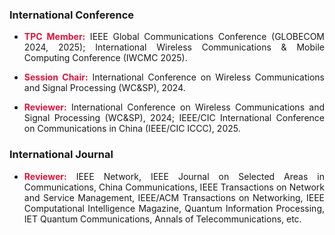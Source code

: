 ### International Conference

- <p style="text-align:justify"><span style="color: crimson; font-weight: bold;">TPC Member:</span> IEEE Global Communications Conference (GLOBECOM 2024, 2025); International Wireless Communications & Mobile Computing Conference (IWCMC 2025).</p>
                                
- <p style="text-align:justify"><span style="color: crimson; font-weight: bold;">Session Chair:</span> International Conference on Wireless Communications and Signal Processing (WC&SP), 2024.</p>

- <p style="text-align:justify"><span style="color: crimson; font-weight: bold;">Reviewer:</span> International Conference on Wireless Communications and Signal Processing (WC&SP), 2024; IEEE/CIC International Conference on Communications in China (IEEE/CIC ICCC), 2025.</p>

### International Journal

- <p style="text-align:justify"><span style="color: crimson; font-weight: bold;">Reviewer:</span> IEEE Network, IEEE Journal on Selected Areas in Communications, China Communications, IEEE Transactions on Network and Service Management, IEEE/ACM Transactions on Networking, IEEE Computational Intelligence Magazine, Quantum Information Processing, IET Quantum Communications, Annals of Telecommunications, etc.</p>
